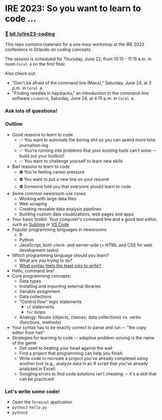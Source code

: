 # IRE 2023: So you want to learn to code ...

### 🔗 [bit.ly/ire23-coding](https://bit.ly/ire23-coding)

This repo contains materials for a one-hour workshop at the IRE 2023 conference in Orlando on coding concepts.

The session is scheduled for Thursday, June 22, from 10:15 - 11:15 a.m. in room `Coral A` on the first floor.

Also check out:
- "Don't be afraid of the command line (Macs)," Saturday, June 24, at 3 p.m. in `Coral A`.
- "Finding needles in haystacks," an introduction to the command-line software `csvmatch`, Saturday, June 24, at 4:15 p.m. in `Coral A`.

### Ask lots of questions!

### Outline
- Good reasons to learn to code
    - ✅ You want to automate the boring shit so you can spend more time journalism-ing
    - ✅ You're running into problems that your existing tools can't solve -- build out your toolbox!
    - ✅ You want to challenge yourself to learn new skills
- Bad reasons to learn to code
    - ⛔️ You're feeling career pressure 
    - ⛔️ You want to put a new line on your resumé
    - ⛔️ Someone told you that everyone should learn to code
- Some common newsroom use cases
    - Working with large data files
    - Web scraping
    - Creating reusable data analysis pipelines
    - Building custom data visualizations, web pages and apps
- Your basic toolkit: Your computer's command line and a good text editor, such as [Sublime](https://www.sublimetext.com) or [VS Code](https://code.visualstudio.com)
- Popular programming languages in newsrooms
    - R
    - Python
    - JavaScript, both client- and server-side (+ HTML and CSS for web development tasks)
- Which programming language should you learn?
    - What are you trying to do?
    - [What syntax feels the least icky to write?](https://docs.google.com/presentation/d/10bTYcXlN8Olv74ZWUR-IqNsl9sx2hrvlN9m7ofFD3ao/edit#slide=id.g30ac476f3c_0_0)
- Hello, command line!
- Core programming concepts:
    - Data types
    - Installing and importing external libraries
    - Variable assignment
    - Data collections
    - "Control flow" logic statements
        - `if` statements
        - `for` loops
    - Analogy: Nouns (objects, classes, data collections) vs. verbs (functions, methods)
- Your syntax has to be exactly correct to parse and run -- "the copy editor from hell"
- Strategies for learning to code -- adaptive problem-solving is the name of the game
    - Get used to beating your head against the wall
    - Find a project that programming can help you finish
    - Write code to recreate a project you've already completed using another tool (e.g., analyze data in an R script that you've already analyzed in Excel)
    - Googling errors to find code solutions isn't cheating -- it's a skill that can be practiced!

### Let's write some code!
- Open the `Terminal` application
- `python3 hello.py`
- `python3`

